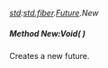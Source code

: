 _[std](../../modules/std/std-module.md):[std.fiber](../../modules/std/std-fiber.md).[Future<T>](../../modules/std/std-fiber-future.md).New_
##### Method New:Void(  )
Creates a new future.
